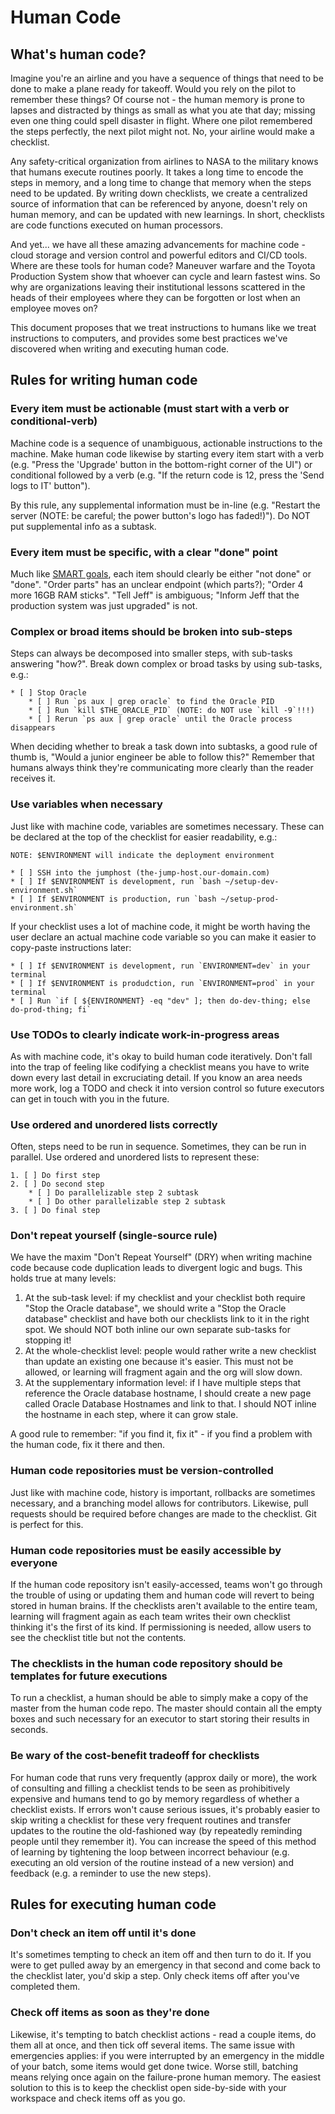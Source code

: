 Human Code
==========
What's human code?
------------------
Imagine you're an airline and you have a sequence of things that need to be done to make a plane ready for takeoff. Would you rely on the pilot to remember these things? Of course not - the human memory is prone to lapses and distracted by things as small as what you ate that day; missing even one thing could spell disaster in flight. Where one pilot remembered the steps perfectly, the next pilot might not. No, your airline would make a checklist.

Any safety-critical organization from airlines to NASA to the military knows that humans execute routines poorly. It takes a long time to encode the steps in memory, and a long time to change that memory when the steps need to be updated. By writing down checklists, we create a centralized source of information that can be referenced by anyone, doesn't rely on human memory, and can be updated with new learnings. In short, checklists are code functions executed on human processors.

And yet... we have all these amazing advancements for machine code - cloud storage and version control and powerful editors and CI/CD tools. Where are these tools for human code? Maneuver warfare and the Toyota Production System show that whoever can cycle and learn fastest wins. So why are organizations leaving their institutional lessons scattered in the heads of their employees where they can be forgotten or lost when an employee moves on?

This document proposes that we treat instructions to humans like we treat instructions to computers, and provides some best practices we've discovered when writing and executing human code.

Rules for writing human code
----------------------------
### Every item must be actionable (must start with a verb or conditional-verb)
Machine code is a sequence of unambiguous, actionable instructions to the machine. Make human code likewise by starting every item start with a verb (e.g. "Press the 'Upgrade' button in the bottom-right corner of the UI") or conditional followed by a verb (e.g. "If the return code is 12, press the 'Send logs to IT' button").

By this rule, any supplemental information must be in-line (e.g. "Restart the server (NOTE: be careful; the power button's logo has faded!)"). Do NOT put supplemental info as a subtask.

### Every item must be specific, with a clear "done" point
Much like [SMART goals](https://www.mindtools.com/pages/article/smart-goals.htm), each item should clearly be either "not done" or "done". "Order parts" has an unclear endpoint (which parts?); "Order 4 more 16GB RAM sticks". "Tell Jeff" is ambiguous; "Inform Jeff that the production system was just upgraded" is not. 

### Complex or broad items should be broken into sub-steps
Steps can always be decomposed into smaller steps, with sub-tasks answering "how?". Break down complex or broad tasks by using sub-tasks, e.g.:

```
* [ ] Stop Oracle
    * [ ] Run `ps aux | grep oracle` to find the Oracle PID
    * [ ] Run `kill $THE_ORACLE_PID` (NOTE: do NOT use `kill -9`!!!)
    * [ ] Rerun `ps aux | grep oracle` until the Oracle process disappears
```

When deciding whether to break a task down into subtasks, a good rule of thumb is, "Would a junior engineer be able to follow this?" Remember that humans always think they're communicating more clearly than the reader receives it.

### Use variables when necessary
Just like with machine code, variables are sometimes necessary. These can be declared at the top of the checklist for easier readability, e.g.:

```
NOTE: $ENVIRONMENT will indicate the deployment environment

* [ ] SSH into the jumphost (the-jump-host.our-domain.com)
* [ ] If $ENVIRONMENT is development, run `bash ~/setup-dev-environment.sh`
* [ ] If $ENVIRONMENT is production, run `bash ~/setup-prod-environment.sh`
```

If your checklist uses a lot of machine code, it might be worth having the user declare an actual machine code variable so you can make it easier to copy-paste instructions later:

```
* [ ] If $ENVIRONMENT is development, run `ENVIRONMENT=dev` in your terminal
* [ ] If $ENVIRONMENT is produdction, run `ENVIRONMENT=prod` in your terminal
* [ ] Run `if [ ${ENVIRONMENT} -eq "dev" ]; then do-dev-thing; else do-prod-thing; fi`
```

### Use TODOs to clearly indicate work-in-progress areas
As with machine code, it's okay to build human code iteratively. Don't fall into the trap of feeling like codifying a checklist means you have to write down every last detail in excruciating detail. If you know an area needs more work, log a TODO and check it into version control so future executors can get in touch with you in the future.

### Use ordered and unordered lists correctly
Often, steps need to be run in sequence. Sometimes, they can be run in parallel. Use ordered and unordered lists to represent these:
```
1. [ ] Do first step
2. [ ] Do second step
    * [ ] Do parallelizable step 2 subtask
    * [ ] Do other parallelizable step 2 subtask
3. [ ] Do final step
```

### Don't repeat yourself (single-source rule)
We have the maxim "Don't Repeat Yourself" (DRY) when writing machine code because code duplication leads to divergent logic and bugs. This holds true at many levels:

1. At the sub-task level: if my checklist and your checklist both require "Stop the Oracle database", we should write a "Stop the Oracle database" checklist and have both our checklists link to it in the right spot. We should NOT both inline our own separate sub-tasks for stopping it!
2. At the whole-checklist level: people would rather write a new checklist than update an existing one because it's easier. This must not be allowed, or learning will fragment again and the org will slow down.
3. At the supplementary information level: if I have multiple steps that reference the Oracle database hostname, I should create a new page called Oracle Database Hostnames and link to that. I should NOT inline the hostname in each step, where it can grow stale.

A good rule to remember: "if you find it, fix it" - if you find a problem with the human code, fix it there and then.

### Human code repositories must be version-controlled
Just like with machine code, history is important, rollbacks are sometimes necessary, and a branching model allows for contributors. Likewise, pull requests should be required before changes are made to the checklist. Git is perfect for this.

### Human code repositories must be easily accessible by everyone
If the human code repository isn't easily-accessed, teams won't go through the trouble of using or updating them and human code will revert to being stored in human brains. If the checklists aren't available to the entire team, learning will fragment again as each team writes their own checklist thinking it's the first of its kind. If permissioning is needed, allow users to see the checklist title but not the contents.

### The checklists in the human code repository should be templates for future executions
To run a checklist, a human should be able to simply make a copy of the master from the human code repo. The master should contain all the empty boxes and such necessary for an executor to start storing their results in seconds.

### Be wary of the cost-benefit tradeoff for checklists
For human code that runs very frequently (approx daily or more), the work of consulting and filling a checklist tends to be seen as prohibitively expensive and humans tend to go by memory regardless of whether a checklist exists. If errors won't cause serious issues, it's probably easier to skip writing a checklist for these very frequent routines and transfer updates to the routine the old-fashioned way (by repeatedly reminding people until they remember it). You can increase the speed of this method of learning by tightening the loop between incorrect behaviour (e.g. executing an old version of the routine instead of a new version) and feedback (e.g. a reminder to use the new steps).

Rules for executing human code
------------------------------
### Don't check an item off until it's done
It's sometimes tempting to check an item off and then turn to do it. If you were to get pulled away by an emergency in that second and come back to the checklist later, you'd skip a step. Only check items off after you've completed them.

### Check off items as soon as they're done
Likewise, it's tempting to batch checklist actions - read a couple items, do them all at once, and then tick off several items. The same issue with emergencies applies: if you were interrupted by an emergency in the middle of your batch, some items would get done twice. Worse still, batching means relying once again on the failure-prone human memory. The easiest solution to this is to keep the checklist open side-by-side with your workspace and check items off as you go.
